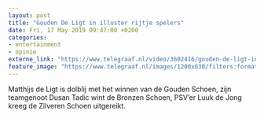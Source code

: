 ```yaml
---
layout: post
title: "Gouden De Ligt in illuster rijtje spelers"
date: Fri, 17 May 2019 09:47:00 +0200
categories: 
- entertainment 
- opinie 
externe_link: "https://www.telegraaf.nl/video/3602416/gouden-de-ligt-in-illuster-rijtje-spelers"
feature_image: "https://www.telegraaf.nl/images/1200x630/filters:format(jpeg):quality(80)/cdn-kiosk-api.telegraaf.nl/09c05f28-7878-11e9-8ba1-02d2fb1aa1d7.jpg"
---
```


<p class="intro">Matthijs de Ligt is dolblij met het winnen van de Gouden Schoen, zijn teamgenoot Dusan Tadic wint de Bronzen Schoen, PSV’er Luuk de Jong kreeg de Zilveren Schoen uitgereikt.</p>
